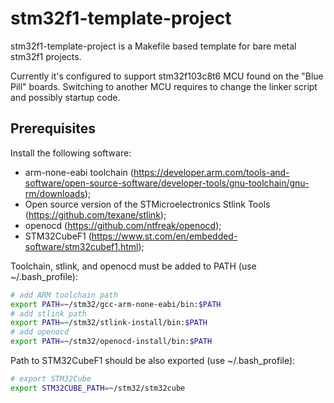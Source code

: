 # stm32f1-template-project

stm32f1-template-project is a Makefile based template for bare metal stm32f1 projects.

Currently it's configured to support stm32f103c8t6 MCU found on the "Blue Pill" boards. Switching to another MCU requires to change the linker script and possibly startup code.

## Prerequisites

Install the following software:

- arm-none-eabi toolchain (<https://developer.arm.com/tools-and-software/open-source-software/developer-tools/gnu-toolchain/gnu-rm/downloads>);
- Open source version of the STMicroelectronics Stlink Tools (<https://github.com/texane/stlink>);
- openocd (<https://github.com/ntfreak/openocd>);
- STM32CubeF1 (<https://www.st.com/en/embedded-software/stm32cubef1.html>);

Toolchain, stlink, and openocd must be added to PATH (use ~/.bash_profile):

```bash
# add ARM toolchain path
export PATH=~/stm32/gcc-arm-none-eabi/bin:$PATH
# add stlink path
export PATH=~/stm32/stlink-install/bin:$PATH
# add openocd
export PATH=~/stm32/openocd-install/bin:$PATH
```

Path to STM32CubeF1 should be also exported (use ~/.bash_profile):

```bash
# export STM32Cube
export STM32CUBE_PATH=~/stm32/stm32cube
```
